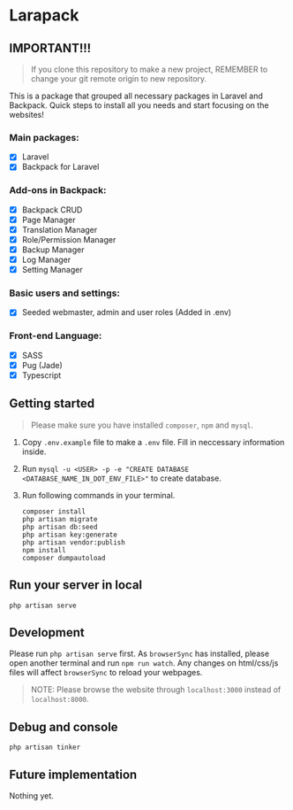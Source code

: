 # Larapack

## IMPORTANT!!!
> If you clone this repository to make a new project, REMEMBER to change your git remote origin to new repository.

This is a package that grouped all necessary packages in Laravel and Backpack. Quick steps to install all you needs and start focusing on the websites!

### Main packages:
- [x] Laravel
- [x] Backpack for Laravel

### Add-ons in Backpack:
- [x] Backpack CRUD
- [x] Page Manager
- [x] Translation Manager
- [x] Role/Permission Manager
- [x] Backup Manager
- [x] Log Manager
- [x] Setting Manager

### Basic users and settings:

- [x] Seeded webmaster, admin and user roles (Added in .env)

### Front-end Language:

- [x] SASS
- [x] Pug (Jade)
- [x] Typescript

## Getting started

> Please make sure you have installed `composer`, `npm` and `mysql`.

1. Copy `.env.example` file to make a `.env` file. Fill in neccessary information inside.
2. Run `mysql -u <USER> -p -e "CREATE DATABASE <DATABASE_NAME_IN_DOT_ENV_FILE>"` to create database.
3. Run following commands in your terminal.

       composer install
       php artisan migrate
       php artisan db:seed
       php artisan key:generate
       php artisan vendor:publish
       npm install
       composer dumpautoload

## Run your server in local

`php artisan serve`

## Development

Please run `php artisan serve` first. As `browserSync` has installed, please open another terminal and run `npm run watch`.
Any changes on html/css/js files will affect `browserSync` to reload your webpages.

> NOTE: Please browse the website through `localhost:3000` instead of `localhost:8000`.

## Debug and console

`php artisan tinker`

## Future implementation

Nothing yet.

